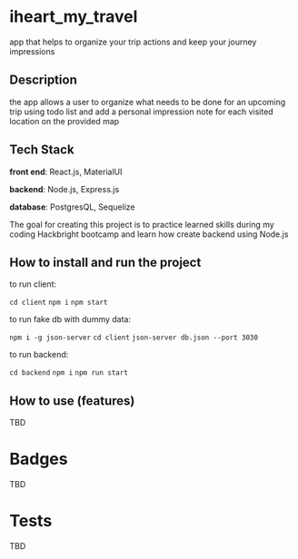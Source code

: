 # iheart_my_travel

app that helps to organize your trip actions and keep your journey impressions

## Description

the app allows a user to organize what needs to be done for an upcoming trip using todo list and add a personal impression note for each visited location on the provided map

## Tech Stack

**front end**: React.js, MaterialUI

**backend**: Node.js, Express.js

**database**: PostgresQL, Sequelize

The goal for creating this project is to practice learned skills during my coding Hackbright bootcamp and learn how create backend using Node.js

## How to install and run the project

to run client:

```cd client```
```npm i```
```npm start```

to run fake db with dummy data:

```npm i -g json-server```
```cd client```
```json-server db.json --port 3030```

to run backend:

```cd backend```
```npm i```
```npm run start```

## How to use (features)

TBD


# Badges

TBD

# Tests
TBD
